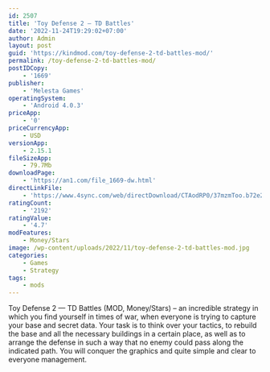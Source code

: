 ```yaml
---
id: 2507
title: 'Toy Defense 2 — TD Battles'
date: '2022-11-24T19:29:02+07:00'
author: Admin
layout: post
guid: 'https://kindmod.com/toy-defense-2-td-battles-mod/'
permalink: /toy-defense-2-td-battles-mod/
postIDCopy:
    - '1669'
publisher:
    - 'Melesta Games'
operatingSystem:
    - 'Android 4.0.3'
priceApp:
    - '0'
priceCurrencyApp:
    - USD
versionApp:
    - 2.15.1
fileSizeApp:
    - 79.7Mb
downloadPage:
    - 'https://an1.com/file_1669-dw.html'
directLinkFile:
    - 'https://www.4sync.com/web/directDownload/CTAodRP0/37mzmToo.b72e2a547c01368e77d4d4a5971f50d7'
ratingCount:
    - '2192'
ratingValue:
    - '4.7'
modFeatures:
    - Money/Stars
image: /wp-content/uploads/2022/11/toy-defense-2-td-battles-mod.jpg
categories:
    - Games
    - Strategy
tags:
    - mods
---
```


Toy Defense 2 — TD Battles (MOD, Money/Stars) – an incredible strategy in which you find yourself in times of war, when everyone is trying to capture your base and secret data. Your task is to think over your tactics, to rebuild the base and all the necessary buildings in a certain place, as well as to arrange the defense in such a way that no enemy could pass along the indicated path. You will conquer the graphics and quite simple and clear to everyone management.